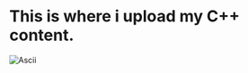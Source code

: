 # This is where i upload my C++ content.

![Ascii](https://user-images.githubusercontent.com/63375470/117876618-dfdabd80-b2a3-11eb-9608-aa10c3cba092.png)

